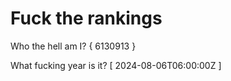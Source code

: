 # Fuck the rankings

Who the hell am I?
{ 6130913 }

What fucking year is it?
[ 2024-08-06T06:00:00Z ]
